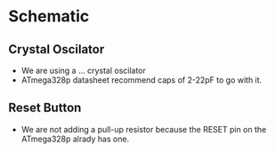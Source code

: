 # Schematic
## Crystal Oscilator
* We are using a ... crystal oscilator
* ATmega328p datasheet recommend caps of 2-22pF to go with it.
## Reset Button
* We are not adding a pull-up resistor because the RESET pin on the ATmega328p alrady has one.

